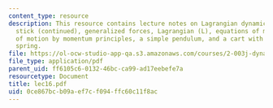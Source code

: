 ```yaml
---
content_type: resource
description: This resource contains lecture notes on Lagrangian dynamics, a falling
  stick (continued), generalized forces, Lagrangian (L), equations of motion, equation
  of motion by momentum principles, a simple pendulum, and a cart with pendulum and
  spring.
file: https://ol-ocw-studio-app-qa.s3.amazonaws.com/courses/2-003j-dynamics-and-control-i-spring-2007/0ce867bcb09aef7cf094ffc60c11f8ac_lec16.pdf
file_type: application/pdf
parent_uid: ff6105c6-0132-46bc-ca99-ad17eebefe7a
resourcetype: Document
title: lec16.pdf
uid: 0ce867bc-b09a-ef7c-f094-ffc60c11f8ac
---
```


